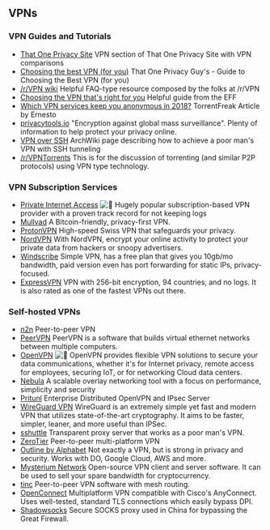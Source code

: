 ## VPNs

### VPN Guides and Tutorials

  * [That One Privacy Site](https://thatoneprivacysite.net/vpn-section/) VPN section of That One Privacy Site with VPN comparisons
  * [Choosing the best VPN (for you)](https://www.reddit.com/r/VPN/comments/4iho8e/that_one_privacy_guys_guide_to_choosing_the_best/?st=iu9u47u7&sh=459a76f2) That One Privacy Guy's - Guide to Choosing the Best VPN (for you)
  * [/r/VPN wiki](https://www.reddit.com/r/VPN/wiki/index) Helpful FAQ-type resource composed by the folks at /r/VPN
  * [Choosing the VPN that's right for you](https://ssd.eff.org/en/module/choosing-vpn-thats-right-you) Helpful guide from the EFF
  * [Which VPN services keep you anonymous in 2018?](https://torrentfreak.com/vpn-services-keep-anonymous-2018/) TorrentFreak Article by Ernesto
  * [privacytools.io](https://www.privacytools.io/) "Encryption against global mass surveillance". Plenty of information to help protect your privacy online.
  * [VPN over SSH](https://wiki.archlinux.org/index.php/VPN_over_SSH) ArchWiki page describing how to achieve a poor man's VPN with SSH tunneling
  * [/r/VPNTorrents](https://www.reddit.com/r/VPNTorrents) This is for the discussion of torrenting (and similar P2P protocols) using VPN type technology.

### VPN Subscription Services

  * [Private Internet Access](https://www.privateinternetaccess.com/) ![:star2:](/static/twemoji/1f31f.png) Hugely popular subscription-based VPN provider with a proven track record for not keeping logs
  * [Mullvad](https://mullvad.net/en/) A Bitcoin-friendly, privacy-first VPN.
  * [ProtonVPN](https://protonvpn.com/) High-speed Swiss VPN that safeguards your privacy.
  * [NordVPN](https://nordvpn.com/) With NordVPN, encrypt your online activity to protect your private data from hackers or snoopy advertisers.
  * [Windscribe](https://windscribe.com/) Simple VPN, has a free plan that gives you 10gb/mo bandwidth, paid version even has port forwarding for static IPs, privacy-focused.
  * [ExpressVPN](https://www.expressvpn.com/vpnmentor1) VPN with 256-bit encryption, 94 countries, and no logs. It is also rated as one of the fastest VPNs out there.

### Self-hosted VPNs

  * [n2n](https://github.com/ntop/n2n) Peer-to-peer VPN
  * [PeerVPN](https://peervpn.net/) PeerVPN is a software that builds virtual ethernet networks between multiple computers.
  * [OpenVPN](https://openvpn.net/) ![:star2:](/static/twemoji/1f31f.png) OpenVPN provides flexible VPN solutions to secure your data communications, whether it's for Internet privacy, remote access for employees, securing IoT, or for networking Cloud data centers.
  * [Nebula](https://github.com/slackhq/nebula) A scalable overlay networking tool with a focus on performance, simplicity and security
  * [Pritunl](https://pritunl.com/) Enterprise Distributed OpenVPN and IPsec Server
  * [WireGuard VPN](https://www.wireguard.com/) WireGuard is an extremely simple yet fast and modern VPN that utilizes state-of-the-art cryptography. It aims to be faster, simpler, leaner, and more useful than IPSec.
  * [sshuttle](https://github.com/sshuttle/sshuttle) Transparent proxy server that works as a poor man's VPN.
  * [ZeroTier](https://www.zerotier.com) Peer-to-peer multi-platform VPN
  * [Outline by Alphabet](https://www.getoutline.org/) Not exactly a VPN, but is strong in privacy and security. Works with DO, Google Cloud, AWS and more.
  * [Mysterium Network](https://mysterium.network/) Open-source VPN client and server software. It can be used to sell your spare bandwidth for cryptocurrency.
  * [tinc](https://tinc-vpn.org/) Peer-to-peer VPN software with mesh routing.
  * [OpenConnect](https://www.infradead.org/openconnect/) Multiplatform VPN compatible with Cisco's AnyConnect. Uses well-tested, standard TLS connections which easily bypass DPI.
  * [Shadowsocks](https://shadowsocks.org/) Secure SOCKS proxy used in China for bypassing the Great Firewall.